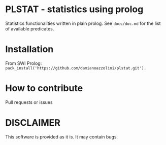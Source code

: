 # PLSTAT - statistics using prolog
Statistics functionalities written in plain prolog.
See `docs/doc.md` for the list of available predicates.

# Installation
From SWI Prolog:
`pack_install('https://github.com/damianoazzolini/plstat.git').`

# How to contribute
Pull requests or issues

# DISCLAIMER
This software is provided as it is. It may contain bugs.